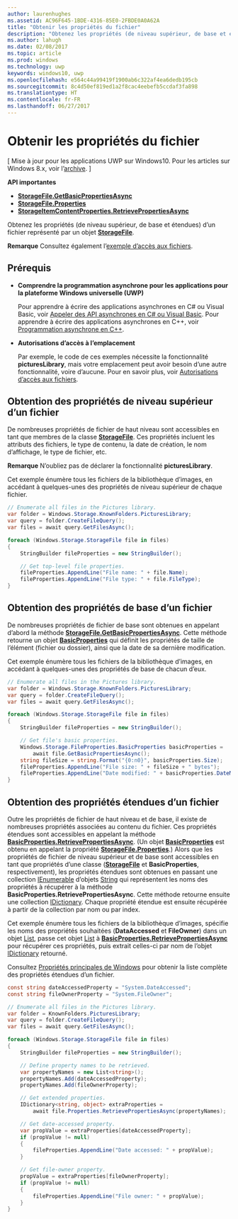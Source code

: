 ```yaml
---
author: laurenhughes
ms.assetid: AC96F645-1BDE-4316-85E0-2FBDE0A0A62A
title: "Obtenir les propriétés du fichier"
description: "Obtenez les propriétés (de niveau supérieur, de base et étendues) d’un fichier représenté par un objet StorageFile."
ms.author: lahugh
ms.date: 02/08/2017
ms.topic: article
ms.prod: windows
ms.technology: uwp
keywords: windows10, uwp
ms.openlocfilehash: e564c44a99419f1900ab6c322af4ea6dedb195cb
ms.sourcegitcommit: 8c4d50ef819ed1a2f8cac4eebefb5ccdaf3fa898
ms.translationtype: HT
ms.contentlocale: fr-FR
ms.lasthandoff: 06/27/2017
---
```

# <a name="get-file-properties"></a>Obtenir les propriétés du fichier

\[ Mise à jour pour les applications UWP sur Windows10. Pour les articles sur Windows 8.x, voir l’[archive](http://go.microsoft.com/fwlink/p/?linkid=619132). \]


**API importantes**

-   [**StorageFile.GetBasicPropertiesAsync**](https://msdn.microsoft.com/library/windows/apps/hh701737)
-   [**StorageFile.Properties**](https://msdn.microsoft.com/library/windows/apps/br227225)
-   [**StorageItemContentProperties.RetrievePropertiesAsync**](https://msdn.microsoft.com/library/windows/apps/hh770652)

Obtenez les propriétés (de niveau supérieur, de base et étendues) d’un fichier représenté par un objet [**StorageFile**](https://msdn.microsoft.com/library/windows/apps/br227171).

**Remarque** Consultez également l’[exemple d’accès aux fichiers](http://go.microsoft.com/fwlink/p/?linkid=619995).

 


## <a name="prerequisites"></a>Prérequis

-   **Comprendre la programmation asynchrone pour les applications pour la plateforme Windows universelle (UWP)**

    Pour apprendre à écrire des applications asynchrones en C# ou Visual Basic, voir [Appeler des API asynchrones en C# ou Visual Basic](https://msdn.microsoft.com/library/windows/apps/mt187337). Pour apprendre à écrire des applications asynchrones en C++, voir [Programmation asynchrone en C++](https://msdn.microsoft.com/library/windows/apps/mt187334).

-   **Autorisations d’accès à l’emplacement**

    Par exemple, le code de ces exemples nécessite la fonctionnalité **picturesLibrary**, mais votre emplacement peut avoir besoin d’une autre fonctionnalité, voire d’aucune. Pour en savoir plus, voir [Autorisations d’accès aux fichiers](file-access-permissions.md).

## <a name="getting-a-files-top-level-properties"></a>Obtention des propriétés de niveau supérieur d’un fichier

De nombreuses propriétés de fichier de haut niveau sont accessibles en tant que membres de la classe [**StorageFile**](https://msdn.microsoft.com/library/windows/apps/br227171). Ces propriétés incluent les attributs des fichiers, le type de contenu, la date de création, le nom d’affichage, le type de fichier, etc.

**Remarque** N’oubliez pas de déclarer la fonctionnalité **picturesLibrary**.

 

Cet exemple énumère tous les fichiers de la bibliothèque d’images, en accédant à quelques-unes des propriétés de niveau supérieur de chaque fichier.

```csharp
// Enumerate all files in the Pictures library.
var folder = Windows.Storage.KnownFolders.PicturesLibrary;
var query = folder.CreateFileQuery();
var files = await query.GetFilesAsync();

foreach (Windows.Storage.StorageFile file in files)
{
    StringBuilder fileProperties = new StringBuilder();

    // Get top-level file properties.
    fileProperties.AppendLine("File name: " + file.Name);
    fileProperties.AppendLine("File type: " + file.FileType);
}
```

## <a name="getting-a-files-basic-properties"></a>Obtention des propriétés de base d’un fichier

De nombreuses propriétés de fichier de base sont obtenues en appelant d’abord la méthode [**StorageFile.GetBasicPropertiesAsync**](https://msdn.microsoft.com/library/windows/apps/hh701737). Cette méthode retourne un objet [**BasicProperties**](https://msdn.microsoft.com/library/windows/apps/br212113) qui définit les propriétés de taille de l’élément (fichier ou dossier), ainsi que la date de sa dernière modification.

Cet exemple énumère tous les fichiers de la bibliothèque d’images, en accédant à quelques-unes des propriétés de base de chacun d’eux.

```csharp
// Enumerate all files in the Pictures library.
var folder = Windows.Storage.KnownFolders.PicturesLibrary;
var query = folder.CreateFileQuery();
var files = await query.GetFilesAsync();

foreach (Windows.Storage.StorageFile file in files)
{
    StringBuilder fileProperties = new StringBuilder();

    // Get file's basic properties.
    Windows.Storage.FileProperties.BasicProperties basicProperties =
        await file.GetBasicPropertiesAsync();
    string fileSize = string.Format("{0:n0}", basicProperties.Size);
    fileProperties.AppendLine("File size: " + fileSize + " bytes");
    fileProperties.AppendLine("Date modified: " + basicProperties.DateModified);
}
 ```

## <a name="getting-a-files-extended-properties"></a>Obtention des propriétés étendues d’un fichier

Outre les propriétés de fichier de haut niveau et de base, il existe de nombreuses propriétés associées au contenu du fichier. Ces propriétés étendues sont accessibles en appelant la méthode [**BasicProperties.RetrievePropertiesAsync**](https://msdn.microsoft.com/library/windows/apps/br212124). (Un objet [**BasicProperties**](https://msdn.microsoft.com/library/windows/apps/br212113) est obtenu en appelant la propriété [**StorageFile.Properties**](https://msdn.microsoft.com/library/windows/apps/br227225).) Alors que les propriétés de fichier de niveau supérieur et de base sont accessibles en tant que propriétés d’une classe ([**StorageFile**](https://msdn.microsoft.com/library/windows/apps/br227171) et **BasicProperties**, respectivement), les propriétés étendues sont obtenues en passant une collection [IEnumerable](http://go.microsoft.com/fwlink/p/?LinkID=313091) d’objets [String](http://go.microsoft.com/fwlink/p/?LinkID=325032) qui représentent les noms des propriétés à récupérer à la méthode **BasicProperties.RetrievePropertiesAsync**. Cette méthode retourne ensuite une collection [IDictionary](http://go.microsoft.com/fwlink/p/?LinkId=325238). Chaque propriété étendue est ensuite récupérée à partir de la collection par nom ou par index.

Cet exemple énumère tous les fichiers de la bibliothèque d’images, spécifie les noms des propriétés souhaitées (**DataAccessed** et **FileOwner**) dans un objet [List](http://go.microsoft.com/fwlink/p/?LinkID=325246), passe cet objet [List](http://go.microsoft.com/fwlink/p/?LinkID=325246) à [**BasicProperties.RetrievePropertiesAsync**](https://msdn.microsoft.com/library/windows/apps/br212124) pour récupérer ces propriétés, puis extrait celles-ci par nom de l’objet [IDictionary](http://go.microsoft.com/fwlink/p/?LinkId=325238) retourné.

Consultez [Propriétés principales de Windows](https://msdn.microsoft.com/library/windows/desktop/mt805470) pour obtenir la liste complète des propriétés étendues d’un fichier.

```csharp
const string dateAccessedProperty = "System.DateAccessed";
const string fileOwnerProperty = "System.FileOwner";

// Enumerate all files in the Pictures library.
var folder = KnownFolders.PicturesLibrary;
var query = folder.CreateFileQuery();
var files = await query.GetFilesAsync();

foreach (Windows.Storage.StorageFile file in files)
{
    StringBuilder fileProperties = new StringBuilder();

    // Define property names to be retrieved.
    var propertyNames = new List<string>();
    propertyNames.Add(dateAccessedProperty);
    propertyNames.Add(fileOwnerProperty);

    // Get extended properties.
    IDictionary<string, object> extraProperties =
        await file.Properties.RetrievePropertiesAsync(propertyNames);

    // Get date-accessed property.
    var propValue = extraProperties[dateAccessedProperty];
    if (propValue != null)
    {
        fileProperties.AppendLine("Date accessed: " + propValue);
    }

    // Get file-owner property.
    propValue = extraProperties[fileOwnerProperty];
    if (propValue != null)
    {
        fileProperties.AppendLine("File owner: " + propValue);
    }
}
```

 

 
